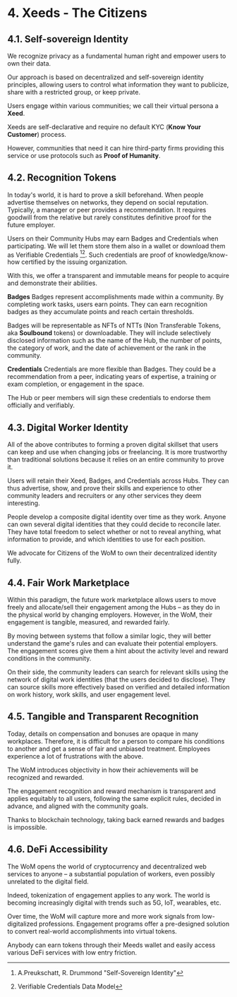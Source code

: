 # 4. Xeeds - The Citizens

## 4.1. Self-sovereign Identity

We recognize privacy as a fundamental human right and empower users to own their data.

Our approach is based on decentralized and self-sovereign identity principles, allowing users to control what information they want to publicize, share with a restricted group, or keep private.

Users engage within various communities; we call their virtual persona a **__Xeed__**. 

Xeeds are self-declarative and require no default KYC (__Know Your Customer__) process. 

However, communities that need it can hire third-party firms providing this service or use protocols such as __Proof of Humanity__.

## 4.2. Recognition Tokens

In today's world, it is hard to prove a skill beforehand. When people advertise themselves on networks, they depend on social reputation. Typically, a manager or peer provides a recommendation. It requires goodwill from the relative but rarely constitutes definitive proof for the future employer.

Users on their Community Hubs may earn Badges and Credentials when participating. We will let them store them also in a wallet or download them as Verifiable Credentials [^7][^8]. Such credentials are proof of knowledge/know-how certified by the issuing organization.

With this, we offer a transparent and immutable means for people to acquire and demonstrate their abilities.

**Badges**
Badges represent accomplishments made within a community. By completing work tasks, users earn points. They can earn recognition badges as they accumulate points and reach certain thresholds.

Badges will be representable as NFTs of NTTs (Non Transferable Tokens, aka __Soulbound__ tokens) or downloadable. They will include selectively disclosed information such as the name of the Hub, the number of points, the category of work, and the date of achievement or the rank in the community.

**Credentials**
Credentials are more flexible than Badges. They could be a recommendation from a peer, indicating years of expertise, a training or exam completion, or engagement in the space.

The Hub or peer members will sign these credentials to endorse them officially and verifiably.

[^7]: A.Preukschatt, R. Drummond "Self-Sovereign Identity"
[^8]: Verifiable Credentials Data Model

## 4.3. Digital Worker Identity

All of the above contributes to forming a proven digital skillset that users can keep and use when changing jobs or freelancing. It is more trustworthy than traditional solutions because it relies on an entire community to prove it.

Users will retain their Xeed, Badges, and Credentials across Hubs. They can thus advertise, show, and prove their skills and experience to other community leaders and recruiters or any other services they deem interesting.

People develop a composite digital identity over time as they work. Anyone can own several digital identities that they could decide to reconcile later. They have total freedom to select whether or not to reveal anything, what information to provide, and which identities to use for each position. 

We advocate for Citizens of the WoM to own their decentralized identity fully. 

## 4.4. Fair Work Marketplace

Within this paradigm, the future work marketplace allows users to move freely and allocate/sell their engagement among the Hubs – as they do in the physical world by changing employers. 
However, in the WoM, their engagement is tangible, measured, and rewarded fairly. 

By moving between systems that follow a similar logic, they will better understand the game's rules and can evaluate their potential employers. The engagement scores give them a hint about the activity level and reward conditions in the community.

On their side, the community leaders can search for relevant skills using the network of digital work identities (that the users decided to disclose). They can source skills more effectively based on verified and detailed information on work history, work skills, and user engagement level.

## 4.5. Tangible and Transparent Recognition

Today, details on compensation and bonuses are opaque in many workplaces.
Therefore, it is difficult for a person to compare his conditions to another and get a sense of fair and unbiased treatment. Employees experience a lot of frustrations with the above.

The WoM introduces objectivity in how their achievements will be recognized and rewarded.

The engagement recognition and reward mechanism is transparent and applies equitably to all users, following the same explicit rules, decided in advance, and aligned with the community goals.

Thanks to blockchain technology, taking back earned rewards and badges is impossible.

## 4.6. DeFi Accessibility

The WoM opens the world of cryptocurrency and decentralized web services to anyone – a substantial population of workers, even possibly unrelated to the digital field.

Indeed, tokenization of engagement applies to any work. The world is becoming increasingly digital with trends such as 5G, IoT, wearables, etc. 

Over time, the WoM will capture more and more work signals from low-digitalized professions. Engagement programs offer a pre-designed solution to convert real-world accomplishments into virtual tokens.

Anybody can earn tokens through their Meeds wallet and easily access various DeFi services with low entry friction.

